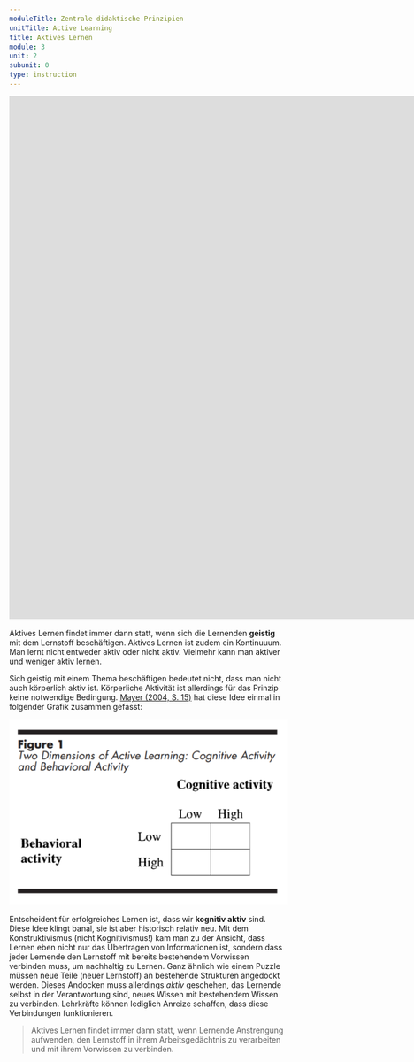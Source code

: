 ```yaml
---
moduleTitle: Zentrale didaktische Prinzipien
unitTitle: Active Learning
title: Aktives Lernen
module: 3
unit: 2
subunit: 0
type: instruction
---
```


<iframe width="1922" height="945" src="https://www.youtube.com/embed/-hRzkFWGq58" frameborder="0" allow="accelerometer; autoplay; encrypted-media; gyroscope; picture-in-picture" allowfullscreen></iframe>

Aktives Lernen findet immer dann statt, wenn sich die Lernenden **geistig** mit dem Lernstoff beschäftigen. Aktives Lernen ist zudem ein Kontinuuum. Man lernt nicht entweder aktiv oder nicht aktiv. Vielmehr kann man aktiver und weniger aktiv lernen. 

Sich geistig mit einem Thema beschäftigen bedeutet nicht, dass man nicht auch körperlich aktiv ist. Körperliche Aktivität ist allerdings für das Prinzip keine notwendige Bedingung. [Mayer (2004, S. 15)](https://psycnet.apa.org/record/2004-10043-002) hat diese Idee einmal in folgender Grafik zusammen gefasst: 

![](./body_mind.PNG)

Entscheident für erfolgreiches Lernen ist, dass wir **kognitiv aktiv** sind. Diese Idee klingt banal, sie ist aber historisch relativ neu. Mit dem Konstruktivismus (nicht Kognitivismus!) kam man zu der Ansicht, dass Lernen eben nicht nur das Übertragen von Informationen ist, sondern dass jeder Lernende den Lernstoff mit bereits bestehendem Vorwissen verbinden muss, um nachhaltig zu Lernen. Ganz ähnlich wie einem Puzzle müssen neue Teile (neuer Lernstoff) an bestehende Strukturen angedockt werden. Dieses Andocken muss allerdings *aktiv* geschehen, das Lernende selbst in der Verantwortung sind, neues Wissen mit bestehendem Wissen zu verbinden. Lehrkräfte können lediglich Anreize schaffen, dass diese Verbindungen funktionieren. 

> Aktives Lernen findet immer dann statt, wenn Lernende Anstrengung aufwenden, den Lernstoff in ihrem Arbeitsgedächtnis zu verarbeiten und mit ihrem Vorwissen zu verbinden.

